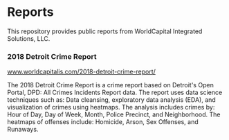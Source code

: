 # Reports
This repository provides public reports from WorldCapital Integrated Solutions, LLC. 



### 2018 Detroit Crime Report
www.worldcapitalis.com/2018-detroit-crime-report/

The 2018 Detroit Crime Report is a crime report based on Detroit's Open Portal, DPD: All Crimes Incidents Report data. The report uses data science techniques such as: Data cleansing, exploratory data analysis (EDA), and visualization of crimes using heatmaps. The analysis includes crimes by: Hour of Day, Day of Week, Month, Police Precinct, and Neighborhood. The heatmaps of offenses include: Homicide, Arson, Sex Offenses, and Runaways.
